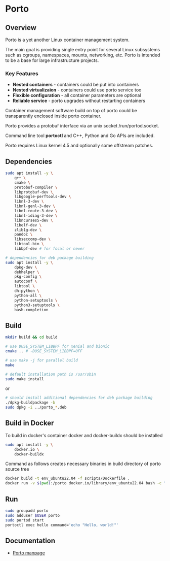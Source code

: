 # Porto

## Overview

Porto is a yet another Linux container management system.

The main goal is providing single entry point for several Linux subsystems
such as cgroups, namespaces, mounts, networking, etc.
Porto is intended to be a base for large infrastructure projects.

### Key Features
* **Nested containers**       - containers could be put into containers
* **Nested virtualizaion**    - containers could use porto service too
* **Flexible configuration**  - all container parameters are optional
* **Reliable service**        - porto upgrades without restarting containers

Container management software build on top of porto could be transparently
enclosed inside porto container.

Porto provides a protobuf interface via an unix socket /run/portod.socket.

Command line tool **portoctl** and C++, Python and Go APIs are included.

Porto requires Linux kernel 4.5 and optionally some offstream patches.

## Dependencies

```bash
sudo apt install -y \
    g++ \
    cmake \
    protobuf-compiler \
    libprotobuf-dev \
    libgoogle-perftools-dev \
    libnl-3-dev \
    libnl-genl-3-dev \
    libnl-route-3-dev \
    libnl-idiag-3-dev \
    libncurses5-dev \
    libelf-dev \
    zlib1g-dev \
    pandoc \
    libseccomp-dev \
    libtool-bin \
    libbpf-dev # for focal or newer

# dependencies for deb package building
sudo apt install -y \
    dpkg-dev \
    debhelper \
    pkg-config \
    autoconf \
    libtool \
    dh-python \
    python-all \
    python-setuptools \
    python3-setuptools \
    bash-completion
```

## Build

```bash
mkdir build && cd build

# use DUSE_SYSTEM_LIBBPF for xenial and bionic
cmake .. # -DUSE_SYSTEM_LIBBPF=OFF

# use make -j for parallel build
make

# default installation path is /usr/sbin
sudo make install
```
or
```bash
# should install additional dependencies for deb package building
./dpkg-buildpackage -b
sudo dpkg -i ../porto_*.deb
```

## Build in Docker

To build in docker's container docker and docker-buildx should be installed

```bash
sudo apt install -y \
    docker.io \
    docker-buildx 
```
Command as follows creates necessary binaries in build directory of porto source tree
```bash
docker build -t env_ubuntu22.04 -f scripts/Dockerfile .
docker run -v $(pwd):/porto docker.io/library/env_ubuntu22.04 bash -c "mkdir /porto/build; cd /porto/build; cmake ..; make -j4"
```

## Run

```bash
sudo groupadd porto
sudo adduser $USER porto
sudo portod start
portoctl exec hello command='echo "Hello, world!"'
```

## Documentation
* [Porto manpage](doc/porto.md)
